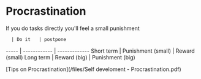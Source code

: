 
# Procrastination

If you do tasks directly you'll feel a small punishment

      | Do it   | postpone
----- | ------------ | -------------
Short term | Punishment (small) | Reward (small)
Long term | Reward (big) | Punishment (big)


[Tips on Procrastination](/files/Self develoment - Procrastination.pdf)